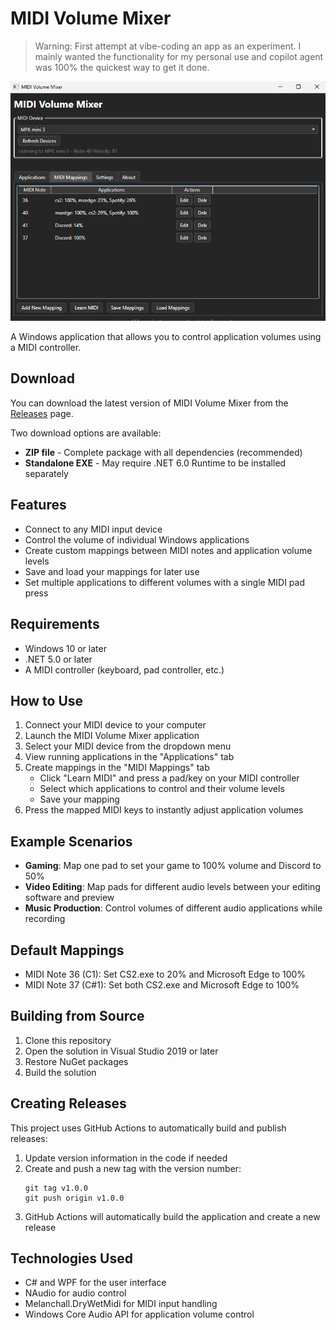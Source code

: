 # MIDI Volume Mixer

> Warning: First attempt at vibe-coding an app as an experiment. I mainly wanted the functionality for my personal use and copilot agent was 100% the quickest way to get it done.

![docs/screenshot.png](docs/screenshot.png)

A Windows application that allows you to control application volumes using a MIDI controller.

## Download

You can download the latest version of MIDI Volume Mixer from the [Releases](https://github.com/mikirobles/midi-volume-mixer/releases) page.

Two download options are available:

- **ZIP file** - Complete package with all dependencies (recommended)
- **Standalone EXE** - May require .NET 6.0 Runtime to be installed separately

## Features

- Connect to any MIDI input device
- Control the volume of individual Windows applications
- Create custom mappings between MIDI notes and application volume levels
- Save and load your mappings for later use
- Set multiple applications to different volumes with a single MIDI pad press

## Requirements

- Windows 10 or later
- .NET 5.0 or later
- A MIDI controller (keyboard, pad controller, etc.)

## How to Use

1. Connect your MIDI device to your computer
2. Launch the MIDI Volume Mixer application
3. Select your MIDI device from the dropdown menu
4. View running applications in the "Applications" tab
5. Create mappings in the "MIDI Mappings" tab
   - Click "Learn MIDI" and press a pad/key on your MIDI controller
   - Select which applications to control and their volume levels
   - Save your mapping
6. Press the mapped MIDI keys to instantly adjust application volumes

## Example Scenarios

- **Gaming**: Map one pad to set your game to 100% volume and Discord to 50%
- **Video Editing**: Map pads for different audio levels between your editing software and preview
- **Music Production**: Control volumes of different audio applications while recording

## Default Mappings

- MIDI Note 36 (C1): Set CS2.exe to 20% and Microsoft Edge to 100%
- MIDI Note 37 (C#1): Set both CS2.exe and Microsoft Edge to 100%

## Building from Source

1. Clone this repository
2. Open the solution in Visual Studio 2019 or later
3. Restore NuGet packages
4. Build the solution

## Creating Releases

This project uses GitHub Actions to automatically build and publish releases:

1. Update version information in the code if needed
2. Create and push a new tag with the version number:
   ```
   git tag v1.0.0
   git push origin v1.0.0
   ```
3. GitHub Actions will automatically build the application and create a new release

## Technologies Used

- C# and WPF for the user interface
- NAudio for audio control
- Melanchall.DryWetMidi for MIDI input handling
- Windows Core Audio API for application volume control
